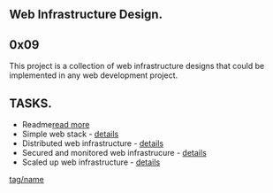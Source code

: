 Web Infrastructure Design.
--------------------------
0x09
----


This project is a collection of web infrastructure designs that could be implemented in any web development project.

TASKS.
------
* Readme[read more](README.md)
* Simple web stack - [details](0-simple_web-stack)
* Distributed web infrastructure - [details]()
* Secured and monitored web infrastrucure - [details]()
* Scaled up web infrastructure - [details](3-scale_up.md)




[tag/name](link_go_here)

